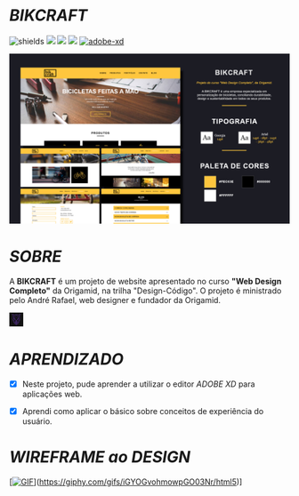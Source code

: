 <div>
  <h1><i>BIKCRAFT</i></h1>

  ![shields](https://img.shields.io/github/forks/vitoralvesp/bikcraft?color=%23FEC63E&label=forks&style=for-the-badge)
  <img src="https://img.shields.io/github/license/vitoralvesp/bikcraft?color=%23FEC63E&style=for-the-badge"/> 
  <img src="https://img.shields.io/github/issues/vitoralvesp/bikcraft?color=%23FEC63E&style=for-the-badge"/> 
  <img src="https://img.shields.io/github/stars/vitoralvesp/bikcraft?color=%23FEC63E&style=for-the-badge"/>
  [![adobe-xd](https://img.shields.io/static/v1?label=MADE%20WITH&message=ADOBE%20XD&color=black&style=for-the-badge&logo=adobe-xd&logoColor=black)](https://www.adobe.com/br/products/xd/details.html)

  
<img hidth="900" src="https://raw.githubusercontent.com/vitoralvesp/bikcraft/master/GitHub%20-%20bikcraft.png">
</div>

# *SOBRE*
  
A **BIKCRAFT** é um projeto de website apresentado no curso **"Web Design Completo"** da Origamid, na trilha "Design-Código". O projeto é ministrado pelo André Rafael, web designer e fundador da Origamid.
    
 <a href="https://www.origamid.com/">
  <img width=25 src="https://raw.githubusercontent.com/vitoralvesp/bikcraft/master/ORIGAMID.png">
 </a>
 
# *APRENDIZADO* 

- [x] Neste projeto, pude aprender a utilizar o editor *ADOBE XD* para aplicações web.
- [x] Aprendi como aplicar o básico sobre conceitos de experiência do usuário.


# *WIREFRAME ao DESIGN*

[[![GIF](https://giphy.com/gifs/iGYOGvohmowpGO03Nr)](https://media.giphy.com/media/iGYOGvohmowpGO03Nr/giphy.gif)](https://giphy.com/gifs/iGYOGvohmowpGO03Nr/html5)]

  
  

